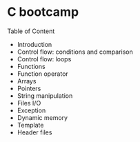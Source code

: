 # C bootcamp

Table of Content

- Introduction
- Control flow: conditions and comparison
- Control flow: loops
- Functions
- Function operator
- Arrays
- Pointers
- String manipulation
- Files I/O
- Exception
- Dynamic memory
- Template
- Header files
